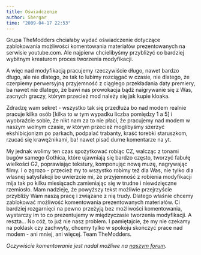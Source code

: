 ```yaml
---
title: Oświadczenie
author: Shergar
time: "2009-04-17 22:53"
---
```


Grupa TheModders chciałaby wydać oświadczenie dotyczące zablokowania możliwości komentowania materiałów prezentowanych na serwisie youtube.com. Ale najpierw chcielibyśmy przybliżyć co bardziej wybitnym kreaturom proces tworzenia modyfikacji.

A więc nad modyfikacją pracujemy rzeczywiście długo, nawet bardzo długo, ale nie dlatego, że tak to lubimy rozciągać w czasie, nie dlatego, że czerpiemy perwersyjną przyjemność z ciągłego przekładania daty premiery, ba nawet nie dlatego, że bawi nas prowokacja bądź naigrywanie się z Was, zacnych graczy, którym przecież mod należy się jak kupie kloaka.

Zdradzę wam sekret - wszystko tak się przedłuża bo nad modem realnie pracuje kilka osób [kilka to w tym wypadku liczba pomiędzy 1 a 5] i wyobraźcie sobie, że nikt nam za to nie płaci, że pracujemy nad modem w naszym wolnym czasie, w którym przecież moglibyśmy szerzyć ekshibicjonizm po parkach, podpalać trabanty, kraść torebki staruszkom, rzucać się krawężnikami, ba! nawet pisać durne komentarze na yt.

My jednak wolimy ten czas spożytkować robiąc CZ, walcząc z tonami bugów samego Gothica, które ujawniają się bardzo często, tworzyć fabułę wielkości G2, poprawiając tekstury, komponując nową muzę, nagrywając filmy. I o zgrozo - przecież my to wszystko robimy też dla Was, nie tylko dla własnej satysfakcji bo uwierzcie mi, że przyjemność z robienia modyfikacji mija tak po kilku miesiącach zamieniając się w trudne i niewdzięczne rzemiosło.
Mam nadzieję, że powyższy tekst możliwie przejrzyście przybliży Wam naszą pracę i związane z nią trudy. Dlatego właśnie chcemy zablokować możliwość komentowania prezentowanych materiałów. Ci bardziej rozgarnięci na pewno przeżyją bez możliwości komentowania, wystarczy im to co prezentujemy w międzyczasie tworzenia modyfikacji. A reszta… No cóż, to już nie nasz problem. I pamiętajcie, że my nie czekamy na poklask czy zachwyty, chcemy tylko w spokoju skończyć prace nad modem - ani mniej, ani więcej.
Team TheModders.

*Oczywiście komentowanie jest nadal możliwe na [naszym forum](https://themodders.org/index.php?board=15.0).*